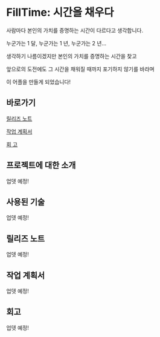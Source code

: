 # FillTime: 시간을 채우다

사람마다 본인의 가치를 증명하는 시간이 다르다고 생각합니다.

누군가는 1 달, 누군가는 1 년, 누군가는 2 년...

생각하기 나름이겠지만 본인의 가치를 증명하는 시간을 찾고

앞으로의 도전에도 그 시간을 채워질 때까지 포기하지 않기를 바라며

이 어플을 만들게 되었습니다!

## 바로가기
[릴리즈 노트](##릴리즈-노트)

[작업 계획서](##작업-계획서)

[회 고](##회고)

## 프로젝트에 대한 소개
업뎃 예정!
## 사용된 기술
업뎃 예정!
## 릴리즈 노트
업뎃 예정!
## 작업 계획서
업뎃 예정!
## 회고
업뎃 예정!
